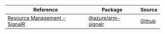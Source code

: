 | Reference | Package | Source |
|---|---|---|
|[Resource Management - SignalR](arm-signalr-readme)|[@azure/arm-signalr](https://www.npmjs.com/package/@azure/arm-signalr)|[Github](https://github.com/Azure/azure-sdk-for-js/blob/main/sdk/signalr/arm-signalr)|
